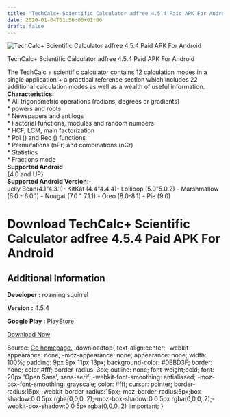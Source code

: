 ```yaml
---
title: 'TechCalc+ Scientific Calculator adfree 4.5.4 Paid APK For Android'
date: 2020-01-04T01:56:00+01:00
draft: false
---
```


![TechCalc+ Scientific Calculator adfree 4.5.4 Paid APK For Android](https://i2.wp.com/apkhome.net/wp-content/uploads/2020/01/TechCalc-Scientific-Calculator-adfree-4.5.4-Paid.png "TechCalc+ Scientific Calculator adfree 4.5.4 Paid APK For Android")

  

TechCalc+ Scientific Calculator adfree 4.5.4 Paid APK For Android

The TechCalc + scientific calculator contains 12 calculation modes in a single application + a practical reference section which includes 22 additional calculation modes as well as a wealth of useful information.  
**Characteristics:**  
\* All trigonometric operations (radians, degrees or gradients)  
\* powers and roots  
\* Newspapers and antilogs  
\* Factorial functions, modules and random numbers  
\* HCF, LCM, main factorization  
\* Pol () and Rec () functions  
\* Permutations (nPr) and combinations (nCr)  
\* Statistics  
\* Fractions mode  
**Supported Android**  
{4.0 and UP}  
**Supported Android Version**:-  
Jelly Bean(4.1"4.3.1)- KitKat (4.4"4.4.4)- Lollipop (5.0"5.0.2) - Marshmallow (6.0 - 6.0.1) - Nougat (7.0 " 7.1.1) - Oreo (8.0-8.1) - Pie (9.0)

Download TechCalc+ Scientific Calculator adfree 4.5.4 Paid APK For Android
==========================================================================

Additional Information
----------------------

**Developer :** roaming squirrel

**Version :** 4.5.4

**Google Play :** [PlayStore](https://play.google.com/store/apps/details?id=com.roamingsquirrel.android.calculator_plus)

  

[Download Now](https://store4app.co/post/techcalc-scientific-calculator-adfree-4-5-4-paid-apk-for-android_1578074575)

  
Source: [Go homepage.](https://store4app.co/post/techcalc-scientific-calculator-adfree-4-5-4-paid-apk-for-android_1578074575) .downloadtop{ text-align:center; -webkit-appearance: none; -moz-appearance: none; appearance: none; width: 100%; padding: 9px 9px 11px 13px; background-color: #0EBD3F; border: none; color:#fff; border-radius: 3px; outline: none; font-weight;bold; font: 20px 'Open Sans', sans-serif; -webkit-font-smoothing: antialiased; -moz-osx-font-smoothing: grayscale; color: #fff; cursor: pointer; border-radius:15px;-webkit-border-radius:15px;-moz-border-radius:5px;box-shadow:0 0 5px rgba(0,0,0,.2);-moz-box-shadow:0 0 5px rgba(0,0,0,.2);-webkit-box-shadow:0 0 5px rgba(0,0,0,.2) !important; }